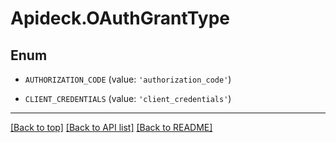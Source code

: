 # Apideck.OAuthGrantType

## Enum


* `AUTHORIZATION_CODE` (value: `'authorization_code'`)

* `CLIENT_CREDENTIALS` (value: `'client_credentials'`)


---

[[Back to top]](#) [[Back to API list]](../../../../README.md#documentation-for-api-endpoints) [[Back to README]](../../../../README.md)


